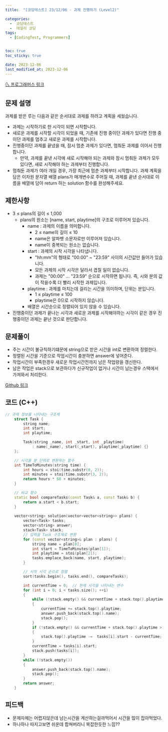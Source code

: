 ```yaml
---
title:  "[코딩테스트] 23/12/06 - 과제 진행하기 (Level2)" 

categories:
  -  코딩테스트
  -  데일리 코딩
tags:
  - [CodingTest, Programmers]


toc: true
toc_sticky: true

date: 2023-12-06
last_modified_at: 2023-12-06
---
```



[🌜 프로그래머스 링크](https://school.programmers.co.kr/learn/courses/30/lessons/176962)

## 문제 설명
과제를 받은 루는 다음과 같은 순서대로 과제를 하려고 계획을 세웠습니다.

- 과제는 시작하기로 한 시각이 되면 시작합니다.
- 새로운 과제를 시작할 시각이 되었을 때, 기존에 진행 중이던 과제가 있다면 진행 중이던 과제를 멈추고 새로운 과제를 시작합니다.
- 진행중이던 과제를 끝냈을 때, 잠시 멈춘 과제가 있다면, 멈춰둔 과제를 이어서 진행합니다.
  - 만약, 과제를 끝낸 시각에 새로 시작해야 되는 과제와 잠시 멈춰둔 과제가 모두 있다면, 새로 시작해야 하는 과제부터 진행합니다.
- 멈춰둔 과제가 여러 개일 경우, 가장 최근에 멈춘 과제부터 시작합니다.
과제 계획을 담은 이차원 문자열 배열 plans가 매개변수로 주어질 때, 과제를 끝낸 순서대로 이름을 배열에 담아 return 하는 solution 함수를 완성해주세요.

## 제한사항
- 3 ≤ plans의 길이 ≤ 1,000
  - plans의 원소는 [name, start, playtime]의 구조로 이루어져 있습니다.
    - name : 과제의 이름을 의미합니다.
      - 2 ≤ name의 길이 ≤ 10
      - name은 알파벳 소문자로만 이루어져 있습니다.
      - name이 중복되는 원소는 없습니다.
    - start : 과제의 시작 시각을 나타냅니다.
      - "hh:mm"의 형태로 "00:00" ~ "23:59" 사이의 시간값만 들어가 있습니다.
      - 모든 과제의 시작 시각은 달라서 겹칠 일이 없습니다.
      - 과제는 "00:00" ... "23:59" 순으로 시작하면 됩니다. 즉, 시와 분의 값이 작을수록 더 빨리 시작한 과제입니다.
    - playtime : 과제를 마치는데 걸리는 시간을 의미하며, 단위는 분입니다.
      - 1 ≤ playtime ≤ 100
      - playtime은 0으로 시작하지 않습니다.
    - 배열은 시간순으로 정렬되어 있지 않을 수 있습니다.
- 진행중이던 과제가 끝나는 시각과 새로운 과제를 시작해야하는 시각이 같은 경우 진행중이던 과제는 끝난 것으로 판단합니다.

## 문제풀이
- 주는 시간이 불규칙하기떄문에 string으로 받은 시간을 int로 변환하여 정렬한다.
- 정렬된 시간을 기준으로 작업시간이 충분하면 answer에 넣어준다.
- 작업시간이 부족한경우 새로운 작업시간전까지 남은 작업량을 갱신한다.
- 남은 작업은 stack으로 보관하다가 신규작업이 없거나 시간이 남는경우 스택에서 가져와서 처리한다.

[Github 링크](https://github.com/OneThingChanged/DailyCodingTest/blob/main/Program/CodingTestCpp/Level2/DoAssignment.h)

## 코드 (C++)
```cpp
// 과제 정보를 나타내는 구조체
    struct Task {
        string name;
        int start;
        int playtime;

        Task(string _name, int _start, int _playtime)
            : name(_name), start(_start), playtime(_playtime) {}
    };

    // 시각을 분 단위로 변환하는 함수
    int TimeToMinutes(string time) {
        int hours = stoi(time.substr(0, 2));
        int minutes = stoi(time.substr(3, 2));
        return hours * 60 + minutes;
    }

    // 비교 함수
    static bool compareTasks(const Task& a, const Task& b) {
        return a.start < b.start;
    }
    
    vector<string> solution(vector<vector<string>> plans) {
        vector<Task> tasks;
        vector<string> answer;
        stack<Task> stack;
        // 입력을 Task 구조체로 변환
        for (const vector<string>& plan : plans) {
            string name = plan[0];
            int start = TimeToMinutes(plan[1]);
            int playtime = stoi(plan[2]);
            tasks.emplace_back(name, start, playtime);
        }

        // 시작 시각 순으로 정렬
        sort(tasks.begin(), tasks.end(), compareTasks);

        int currentTime = 0;  // 현재 시각을 나타내는 변수
        for (int i = 0; i < tasks.size(); ++i)
        {
            while (!stack.empty() && currentTime + stack.top().playtime <= tasks[i].start)
            {
                currentTime += stack.top().playtime;
                answer.push_back(stack.top().name);
                stack.pop();
            }
            if (!stack.empty() && currentTime + stack.top().playtime > tasks[i].start)
            {
                stack.top().playtime -=  tasks[i].start - currentTime;
            }
            currentTime = tasks[i].start;
            stack.push(tasks[i]);
        }
        while (!stack.empty())
        {
            answer.push_back(stack.top().name);
            stack.pop();
        }
        return answer;
    }
```
## 피드백
- 문제자체는 어렵지않은데 남는시간을 계산하는걸까먹어서 시간을 많이 잡아먹었다.
- 하나하나 따지고보면 쉬운데 합쳐버리니 복잡한듯한 느낌??

<script src="https://utteranc.es/client.js"
        repo="OneThingChanged/OneThingChanged.github.io"
        issue-term="pathname"
        label="utterances"
        theme="github-dark"
        crossorigin="anonymous"
        async>
</script>
